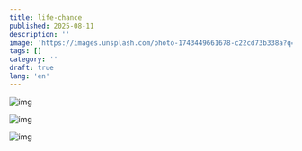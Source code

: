 ```yaml
---
title: life-chance
published: 2025-08-11
description: ''
image: 'https://images.unsplash.com/photo-1743449661678-c22cd73b338a?q=80&w=1470&auto=format&fit=crop&ixlib=rb-4.1.0&ixid=M3wxMjA3fDB8MHxwaG90by1wYWdlfHx8fGVufDB8fHx8fA%3D%3D'
tags: []
category: ''
draft: true
lang: 'en'
---
```


![img](https://images.unsplash.com/photo-1747437694201-bdcf6b955b7c?w=500&auto=format&fit=crop&q=60&ixlib=rb-4.1.0&ixid=M3wxMjA3fDB8MHxwaG90by1yZWxhdGVkfDZ8fHxlbnwwfHx8fHw%3D)

![img](https://images.unsplash.com/photo-1649937801620-d31db7fb3ab3?w=500&auto=format&fit=crop&q=60&ixlib=rb-4.1.0&ixid=M3wxMjA3fDB8MHxwaG90by1yZWxhdGVkfDQ5fHx8ZW58MHx8fHx8)

![img](https://images.unsplash.com/photo-1734670045391-adf5e96f4499?w=500&auto=format&fit=crop&q=60&ixlib=rb-4.1.0&ixid=M3wxMjA3fDB8MHxwaG90by1yZWxhdGVkfDU3fHx8ZW58MHx8fHx8)
